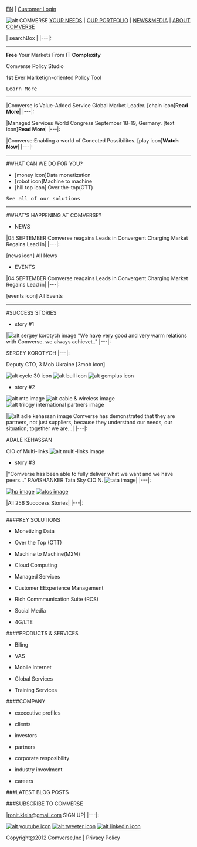 [EN]("") | [Customer Login]("")

![alt COMVERSE]("")
[YOUR NEEDS]("")  |  [OUR PORTFOLIO]("")  |  [NEWS&MEDIA]("") |    [ABOUT COMVERSE]("")   

|   searchBox    |
|---|:
***
**Free**  Your Markets From IT **Complexity**

Comverse Policy Studio

**1st** Ever Marketign-oriented Policy Tool

<kbd>Learn More<kbd>
***
|Comverse is Value-Added Service Global Market Leader. [chain icon]**Read More**|
|---|:

|Managed Services World Congress September 18-19, Germany. [text icon]**Read More**|
|---|:

|Comverse:Enabling a world of Conected Possibilites. [play icon]**Watch Now**|
|---|:
***

#WHAT CAN WE DO FOR YOU?

* [money icon]Data monetization
* [robot icon]Machine to machine
* [hill top icon] Over the-top(OTT)

<kbd>See all of our solutions <kbd>

***
#WHAT'S HAPPENING AT COMVERSE?

* NEWS

|04 SEPTEMBER Comverse reagains Leads in Convergent Charging Market Regains Lead in|
|---|:

[news icon] All News


* EVENTS

|04 SEPTEMBER Comverse reagains Leads in Convergent Charging Market Regains Lead in|
|---|:

[events icon] All Events

***

#SUCCESS STORIES

* story #1

|![alt sergey korotych image]("") "We have very good and very warm relations with Comverse. we always achievet.."
|---|:

SERGEY KOROTYCH
|---|:

Deputy CTO, 3 Mob Ukraine [3mob icon]

![alt cycle 30 icon]("") ![alt bull icon]("") ![alt gemplus icon]("")

* story #2

![alt mtc image]("")
![alt cable & wireless image]("")
![alt trilogy international partners image]("")

|![alt adle kehassan image]("") Comverse has demonstrated that they are partners, not just suppliers, because they understand our needs, our situation; together we are...|
|---|:

ADALE KEHASSAN

CIO of Multi-links  ![alt multi-links image]("")

* story #3

|"Comverse has been able to fully deliver what we want and we have peers..."  RAVISHANKER Tata Sky CIO N. ![tata image]("")|
|---|:

[![hp image]("")]("") [![atos image]("")]("")

|All 256 Succcess Stories|
|---|:

***
####KEY SOLUTIONS

* Monetizing Data

* Over the Top (OTT)

* Machine to Machine(M2M)

* Cloud Computing

* Managed Services

* Customer EExperience Management

* Rich Commmunication Suite (RCS)

* Social Media

* 4G/LTE

####PRODUCTS & SERVICES

* Biling

* VAS

* Mobile Internet

* Global Services

* Training Services

####COMPANY

* execcutive profiles

* clients

* investors

* partners

* corporate resposibility

* industry invovlment

* careers

###LATEST BLOG POSTS   

###SUBSCRIBE TO COMVERSE

|ronit.klein@gmail.com  SIGN UP|
|---|:

[![alt youtube icon]("")]("") [![alt tweeter icon]("")]("") [![alt linkedin icon]("")]("")

Copyright@2012 Comverse,Inc | Privacy Policy
